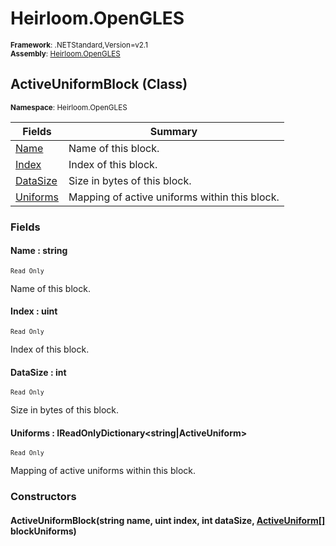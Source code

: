 # Heirloom.OpenGLES

<small>**Framework**: .NETStandard,Version=v2.1</small>  
<small>**Assembly**: [Heirloom.OpenGLES](../heirloom.opengles/heirloom.opengles.md)</small>  

## ActiveUniformBlock (Class)
<small>**Namespace**: Heirloom.OpenGLES</sub></small>  

| Fields | Summary |
|-------|---------|
| [Name](#NAM5943D12B) | Name of this block. |
| [Index](#IND6E2E1836) | Index of this block. |
| [DataSize](#DATD0CC5249) | Size in bytes of this block. |
| [Uniforms](#UNI9C71E6B7) | Mapping of active uniforms within this block. |

### Fields

#### <a name="NAM5943D12B"></a>Name : string
<small>`Read Only`</small>

Name of this block.

#### <a name="IND6E2E1836"></a>Index : uint
<small>`Read Only`</small>

Index of this block.

#### <a name="DATD0CC5249"></a>DataSize : int
<small>`Read Only`</small>

Size in bytes of this block.

#### <a name="UNI9C71E6B7"></a>Uniforms : IReadOnlyDictionary\<string|ActiveUniform>
<small>`Read Only`</small>

Mapping of active uniforms within this block.

### Constructors

#### ActiveUniformBlock(string name, uint index, int dataSize, [ActiveUniform[]](heirloom.opengles.activeuniform.md) blockUniforms)

